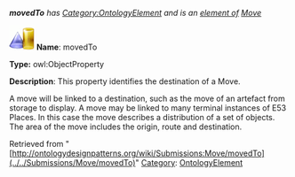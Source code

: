 ___movedTo__ has [Category:OntologyElement](../../Category/OntologyElement "Category:OntologyElement") and is an [element of](../../Property/ElementOf "Property:ElementOf") [Move](../../Submissions/Move "Submissions:Move")_


  




[![ObjectProperty](../../images/thumb/c/c3/ObjectProperty.gif/45px-ObjectProperty.gif)](../../Image/ObjectProperty.gif "ObjectProperty")
__Name__: movedTo 


__Type:__ owl:ObjectProperty 


__Description__: This property identifies the destination of a Move. 


  



A move will be linked to a destination, such as the move of an artefact from storage to display. A move may be linked to many terminal instances of E53 Places. In this case the move describes a distribution of a set of objects. The area of the move includes the origin, route and destination. 





Retrieved from "[http://ontologydesignpatterns.org/wiki/Submissions:Move/movedTo](../../Submissions/Move/movedTo)"
 [Category](http://ontologydesignpatterns.org/wiki/Special:Categories "Special:Categories"): [OntologyElement](../../Category/OntologyElement "Category:OntologyElement")